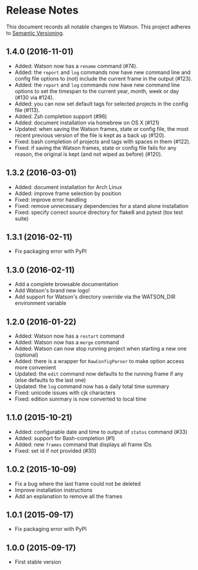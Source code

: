 # Release Notes

This document records all notable changes to Watson. This project adheres to
[Semantic Versioning](http://semver.org/).

## 1.4.0 (2016-11-01)

* Added: Watson now has a `rename` command (#74).
* Added: the `report` and `log` commands now have new command line and
  config file options to (not) include the current frame in the output (#123).
* Added: the `report` and `log` commands now have new command line options to
  set the timespan to the current year, month, week or day (#130 via #124).
* Added: you can now set default tags for selected projects in the
  config file (#113).
* Added: Zsh completion support (#96)
* Added: document installation via homebrew on OS X (#121)
* Updated: when saving the Watson frames, state or config file, the most recent
  previous version of the file is kept as a back up (#120).
* Fixed: bash completion of projects and tags with spaces in them (#122).
* Fixed: if saving the Watson frames, state or config file fails for any
  reason, the original is kept (and not wiped as before) (#120).

## 1.3.2 (2016-03-01)

* Added: document installation for Arch Linux
* Added: improve frame selection by position
* Fixed: improve error handling
* Fixed: remove unnecessary dependencies for a stand alone installation
* Fixed: specify correct source directory for flake8 and pytest (tox test
suite)

## 1.3.1 (2016-02-11)

* Fix packaging error with PyPI

## 1.3.0 (2016-02-11)

* Add a complete browsable documentation
* Add Watson's brand new logo!
* Add support for Watson's directory override via the WATSON_DIR environment variable

## 1.2.0 (2016-01-22)

* Added: Watson now has a `restart` command
* Added: Watson now has a `merge` command
* Added: Watson can now stop running project when starting a new one (optional)
* Added: there is a wrapper for `RawConfigParser` to make option access more convenient
* Updated: the `edit` command now defaults to the running frame if any (else defaults to the last one)
* Updated: the `log` command now has a daily total time summary
* Fixed: unicode issues with cjk characters
* Fixed: edition summary is now converted to local time

## 1.1.0 (2015-10-21)

* Added: configurable date and time to output of `status` command (#33)
* Added: support for Bash-completion (#1)
* Added: new `frames` command that displays all frame IDs
* Fixed: set id if not provided (#30)

## 1.0.2 (2015-10-09)

* Fix a bug where the last frame could not be deleted
* Improve installation instructions
* Add an explanation to remove all the frames

## 1.0.1 (2015-09-17)

* Fix packaging error with PyPI

## 1.0.0 (2015-09-17)

* First stable version
